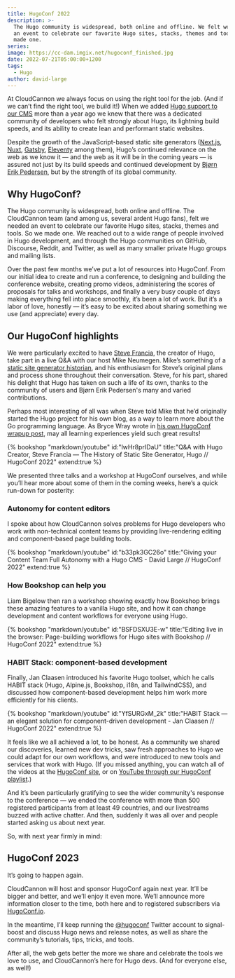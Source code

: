 ```yaml
---
title: HugoConf 2022
description: >-
  The Hugo community is widespread, both online and offline. We felt we needed
  an event to celebrate our favorite Hugo sites, stacks, themes and tools. So we
  made one.
series:
image: https://cc-dam.imgix.net/hugoconf_finished.jpg
date: 2022-07-21T05:00:00+1200
tags:
  - Hugo
author: david-large
---
```

At CloudCannon we always focus on using the right tool for the job. (And if we can’t find the right tool, we build it\!) When we added [Hugo support to our CMS](https://cloudcannon.com/hugo-cms/) more than a year ago we knew that there was a dedicated community of developers who felt strongly about Hugo, its lightning build speeds, and its ability to create lean and performant static websites.

Despite the growth of the JavaScript-based static site generators ([Next.js](https://cloudcannon.com/nextjs-cms/), [Nuxt](https://cloudcannon.com/nuxtjs-cms/), [Gatsby](https://cloudcannon.com/gatsby-cms/), [Eleventy](https://cloudcannon.com/eleventy-cms/) among them), Hugo’s continued relevance on the web as we know it — and the web as it will be in the coming years — is assured not just by its build speeds and continued development by [Bj&oslash;rn Erik Pedersen](https://github.com/bep), but by the strength of its global community.

## Why HugoConf?

The Hugo community is widespread, both online and offline. The CloudCannon team (and among us, several ardent Hugo fans), felt we needed an event to celebrate our favorite Hugo sites, stacks, themes and tools. So we made one. We reached out to a wide range of people involved in Hugo development, and through the Hugo communities on GitHub, Discourse, Reddit, and Twitter, as well as many smaller private Hugo groups and mailing lists.

Over the past few months we’ve put a lot of resources into HugoConf. From our initial idea to create and run a conference, to designing and building the conference website, creating promo videos, administering the scores of proposals for talks and workshops, and finally a very busy couple of days making everything fell into place smoothly, it’s been a lot of work. But it’s a labor of love, honestly — it’s easy to be excited about sharing something we use (and appreciate) every day. 

## Our HugoConf highlights

We were particularly excited to have [Steve Francia](https://github.com/spf13), the creator of Hugo, take part in a live Q&A with our host Mike Neumegen. Mike’s something of a [static site generator historian](https://cloudcannon.com/blog/ssg-history-1-before-jekyll/), and his enthusiasm for Steve’s original plans and process shone throughout their conversation. Steve, for his part, shared his delight that Hugo has taken on such a life of its own, thanks to the community of users and Bj&oslash;rn Erik Pedersen's many and varied contributions.

Perhaps most interesting of all was when Steve told Mike that he’d originally started the Hugo project for his own blog, as a way to learn more about the Go programming language. As Bryce Wray wrote in [his own HugoConf wrapup post](https://www.brycewray.com/posts/2022/07/impressions-hugoconf-2022/), may all learning experiences yield such great results\!

{% bookshop "markdown/youtube" id:"lwHr8prIDaU" title:"Q&A with Hugo Creator, Steve Francia — The History of Static Site Generator, Hugo // HugoConf 2022" extend:true %}

We presented three talks and a workshop at HugoConf ourselves, and while
you’ll hear more about some of them in the coming weeks, here’s a quick
run-down for posterity:

### Autonomy for content editors

I spoke about how CloudCannon solves problems for Hugo developers who work
with non-technical content teams by providing live-rendering editing and
component-based page building tools.

{% bookshop "markdown/youtube" id:"b33pk3GC26o" title:"Giving your Content Team Full Autonomy with a Hugo CMS - David Large // HugoConf 2022" extend:true %}

### How Bookshop can help you

Liam Bigelow then ran a workshop showing exactly how Bookshop brings these
amazing features to a vanilla Hugo site, and how it can change development
and content workflows for everyone using Hugo.

{% bookshop "markdown/youtube" id:"BSFDSXU3E-w" title:"Editing live in the browser: Page-building workflows for Hugo sites with Bookshop // HugoConf 2022" extend:true %}

### HABIT Stack: component-based development

Finally, Jan Claasen introduced his favorite Hugo toolset, which he calls
HABIT stack (Hugo, Alpine.js, Bookshop, i18n, and TailwindCSS), and
discussed how component-based development helps him work more efficiently
for his clients.

{% bookshop "markdown/youtube" id:"YfSURGxM_2k" title:"HABIT Stack — an elegant solution for component-driven development - Jan Claasen // HugoConf 2022" extend:true %}

It feels like we all achieved a lot, to be honest. As a community we
shared our discoveries, learned new dev tricks, saw fresh approaches to
Hugo we could adapt for our own workflows, and were introduced to new
tools and services that work with Hugo. (If you missed anything, you can
watch all of the videos at the [HugoConf site](https://hugoconf.io), or on [YouTube through our HugoConf
playlist](https://www.youtube.com/playlist?list=PLrxYIq_0LFJcU9FQHt5FDpb90D_Tpzopw).) 

And it’s been particularly gratifying to see the wider community's
response to the conference — we ended the conference with more than 500
registered participants from at least 49 countries, and our livestreams
buzzed with active chatter. And then, suddenly it was all over and people
started asking us about next year.

So, with next year firmly in mind:

## HugoConf 2023

It’s going to happen again.

CloudCannon will host and sponsor HugoConf again next year. It’ll be
bigger and better, and we’ll enjoy it even more. We’ll announce more
information closer to the time, both here and to registered subscribers
via [HugoConf.io](http://HugoConf.io).

In the meantime, I’ll keep running the
[@hugoconf](https://twitter.com/hugoconf)  Twitter account to signal-boost and discuss Hugo news and
release notes, as well as share the community’s tutorials, tips, tricks,
and tools.

After all, the web gets better the more we share and celebrate the tools
we love to use, and CloudCannon’s here for Hugo devs. (And for everyone
else, as well\!)